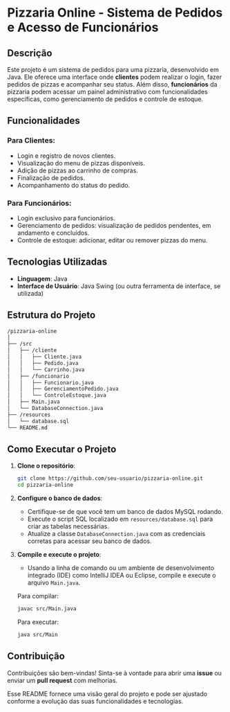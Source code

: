 
# Pizzaria Online - Sistema de Pedidos e Acesso de Funcionários

## Descrição
Este projeto é um sistema de pedidos para uma pizzaria, desenvolvido em Java. Ele oferece uma interface onde **clientes** podem realizar o login, fazer pedidos de pizzas e acompanhar seu status. Além disso, **funcionários** da pizzaria podem acessar um painel administrativo com funcionalidades específicas, como gerenciamento de pedidos e controle de estoque.

## Funcionalidades

### Para Clientes:
- Login e registro de novos clientes.
- Visualização do menu de pizzas disponíveis.
- Adição de pizzas ao carrinho de compras.
- Finalização de pedidos.
- Acompanhamento do status do pedido.

### Para Funcionários:
- Login exclusivo para funcionários.
- Gerenciamento de pedidos: visualização de pedidos pendentes, em andamento e concluídos.
- Controle de estoque: adicionar, editar ou remover pizzas do menu.

## Tecnologias Utilizadas
- **Linguagem**: Java
- **Interface de Usuário**: Java Swing (ou outra ferramenta de interface, se utilizada)

## Estrutura do Projeto
```bash
/pizzaria-online
│
├── /src
│   ├── /cliente
│   │   ├── Cliente.java
│   │   ├── Pedido.java
│   │   └── Carrinho.java
│   ├── /funcionario
│   │   ├── Funcionario.java
│   │   ├── GerenciamentoPedido.java
│   │   └── ControleEstoque.java
│   ├── Main.java
│   └── DatabaseConnection.java
├── /resources
│   └── database.sql
└── README.md
```

## Como Executar o Projeto

1. **Clone o repositório**:
   ```bash
   git clone https://github.com/seu-usuario/pizzaria-online.git
   cd pizzaria-online
   ```

2. **Configure o banco de dados**:
   - Certifique-se de que você tem um banco de dados MySQL rodando.
   - Execute o script SQL localizado em `resources/database.sql` para criar as tabelas necessárias.
   - Atualize a classe `DatabaseConnection.java` com as credenciais corretas para acessar seu banco de dados.

3. **Compile e execute o projeto**:
   - Usando a linha de comando ou um ambiente de desenvolvimento integrado (IDE) como IntelliJ IDEA ou Eclipse, compile e execute o arquivo `Main.java`.

   Para compilar:
   ```bash
   javac src/Main.java
   ```

   Para executar:
   ```bash
   java src/Main
   ```

## Contribuição
Contribuições são bem-vindas! Sinta-se à vontade para abrir uma **issue** ou enviar um **pull request** com melhorias.


Esse README fornece uma visão geral do projeto e pode ser ajustado conforme a evolução das suas funcionalidades e tecnologias.
